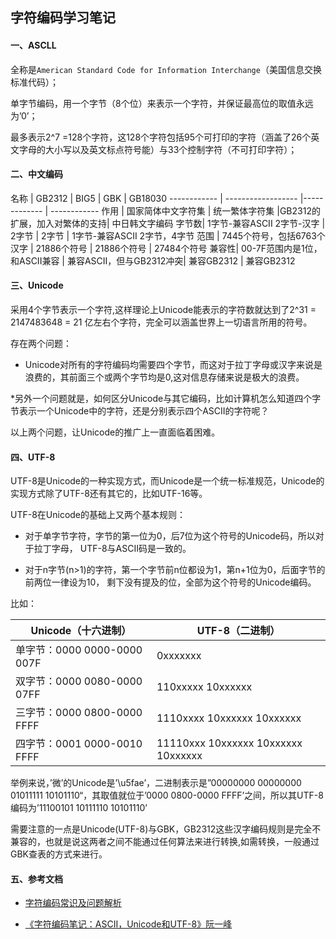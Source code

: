 ## 字符编码学习笔记

#### 一、ASCLL

全称是`American Standard Code for Information Interchange`（美国信息交换标准代码）；

单字节编码，用一个字节（8个位）来表示一个字符，并保证最高位的取值永远为’0’；

最多表示2^7 =128个字符，这128个字符包括95个可打印的字符（涵盖了26个英文字母的大小写以及英文标点符号能）与33个控制字符（不可打印字符）；

#### 二、中文编码

名称  |         GB2312            |         BIG5           |           GBK           | GB18030
------------ | ------------------ |------------- | ------------
作用  | 国家简体中文字符集           | 统一繁体字符集           |GB2312的扩展，加入对繁体的支持| 中日韩文字编码
字节数| 1字节-兼容ASCII 2字节-汉字   |      2字节             |          2字节            | 1字节-兼容ASCII 2字节，4字节
范围  | 7445个符号，包括6763个汉字   |         21886个符号     |         21886个符号       | 27484个符号
兼容性| 00-7F范围内是1位，和ASCII兼容 | 兼容ASCII，但与GB2312冲突|         兼容GB2312       | 兼容GB2312

#### 三、Unicode

采用4个字节表示一个字符,这样理论上Unicode能表示的字符数就达到了2^31 = 2147483648 = 21 亿左右个字符，完全可以涵盖世界上一切语言所用的符号。

存在两个问题：

* Unicode对所有的字符编码均需要四个字节，而这对于拉丁字母或汉字来说是浪费的，其前面三个或两个字节均是0,这对信息存储来说是极大的浪费。

*另外一个问题就是，如何区分Unicode与其它编码，比如计算机怎么知道四个字节表示一个Unicode中的字符，还是分别表示四个ASCII的字符呢？

以上两个问题，让Unicode的推广上一直面临着困难。

#### 四、UTF-8

UTF-8是Unicode的一种实现方式，而Unicode是一个统一标准规范，Unicode的实现方式除了UTF-8还有其它的，比如UTF-16等。

UTF-8在Unicode的基础上又两个基本规则：

* 对于单字节字符，字节的第一位为0，后7位为这个符号的Unicode码，所以对于拉丁字母，
UTF-8与ASCII码是一致的。

* 对于n字节(n>1)的字符，第一个字节前n位都设为1，第n+1位为0，后面字节的前两位一律设为10，
剩下没有提及的位，全部为这个符号的Unicode编码。

比如：

Unicode（十六进制） | UTF-8（二进制）
------------ | ------------- 
单字节：0000 0000-0000 007F | 0xxxxxxx
双字节：0000 0080-0000 07FF | 110xxxxx 10xxxxxx
三字节：0000 0800-0000 FFFF | 1110xxxx 10xxxxxx 10xxxxxx
四字节：0001 0000-0010 FFFF | 11110xxx 10xxxxxx 10xxxxxx 10xxxxxx

举例来说，’微’的Unicode是’\u5fae’，二进制表示是”00000000 00000000 01011111 10101110“，其取值就位于’0000 0800-0000 FFFF’之间，所以其UTF-8编码为’11100101 10111110 10101110’ 


需要注意的一点是Unicode(UTF-8)与GBK，GB2312这些汉字编码规则是完全不兼容的，也就是说这两者之间不能通过任何算法来进行转换,如需转换，一般通过GBK查表的方式来进行。


#### 五、参考文档

* [字符编码常识及问题解析](http://sharecore.net/blog/2014/08/10/zi-fu-bian-ma-chang-shi-ji-wen-ti-jie-xi/#rd?sukey=601c156da1897ae0f2fb74410ce75d7f6cd8e7046dfaf139b527689b1fdf5e1d4ccd7c1d10c93db525ddb6359874aec3)

* [《字符编码笔记：ASCII，Unicode和UTF-8》阮一峰](http://www.ruanyifeng.com/blog/2007/10/ascii_unicode_and_utf-8.html)
